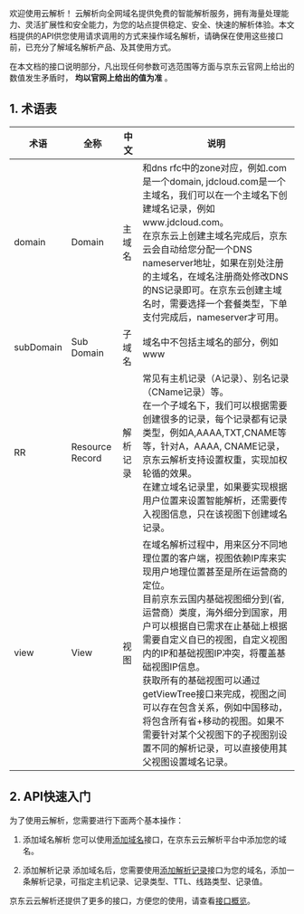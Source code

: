 欢迎使用云解析！
云解析向全网域名提供免费的智能解析服务，拥有海量处理能力、灵活扩展性和安全能力，为您的站点提供稳定、安全、快速的解析体验。本文档提供的API供您使用请求调用的方式来操作域名解析，请确保在使用这些接口前，已充分了解域名解析产品、及其使用方式。

在本文档的接口说明部分，凡出现任何参数可选范围等方面与京东云官网上给出的数值发生矛盾时， **均以官网上给出的值为准** 。

## 1. 术语表

| 术语      | 全称            | 中文     | 说明                                                         |
| --------- | --------------- | -------- | ------------------------------------------------------------ |
| domain    | Domain          | 主域名   | 和dns rfc中的zone对应，例如.com是一个domain, jdcloud.com是一个主域名，我们可以在一个主域名下创建域名记录，例如www.jdcloud.com。<br>在京东云上创建主域名完成后，京东云会自动给您分配一个DNS nameserver地址，如果在别处注册的主域名，在域名注册商处修改DNS的NS记录即可。在京东云创建主域名时，需要选择一个套餐类型，下单支付完成后，nameserver才可用。 |
| subDomain | Sub Domain      | 子域名   | 域名中不包括主域名的部分，例如www                            |
| RR        | Resource Record | 解析记录 | 常见有主机记录（A记录）、别名记录（CName记录）等。<br> 在一个子域名下，我们可以根据需要创建很多的记录，每个记录都有记录类型，例如A,AAAA,TXT,CNAME等等，针对A，AAAA, CNAME记录，京东云解析支持设置权重，实现加权轮循的效果。<br>在建立域名记录里，如果要实现根据用户位置来设置智能解析，还需要传入视图信息，只在该视图下创建域名记录。 |
| view      | View            | 视图     | 在域名解析过程中，用来区分不同地理位置的客户端，视图依赖IP库来实现用户地理位置甚至是所在运营商的定位。<br>目前京东云国内基础视图细分到(省,运营商）类度，海外细分到国家，用户可以根据自已需求在止基础上根据需要自定义自已的视图，自定义视图内的IP和基础视图IP冲突，将覆盖基础视图IP信息。<br>获取所有的基础视图可以通过getViewTree接口来完成，视图之间可以存在包含关系，例如中国移动，将包含所有省+移动的视图。如果不需要针对某个父视图下的子视图别设置不同的解析记录，可以直接使用其父视图设置域名记录。 |

## 2. API快速入门

为了使用云解析，您需要进行下面两个基本操作：

1. 添加域名解析
   您可以使用[添加域名](https://docs.jdcloud.com/cn/jd-cloud-dns/api/adddomain)接口，在京东云云解析平台中添加您的域名。

2. 添加解析记录
   添加域名后，您需要使用[添加解析记录](https://docs.jdcloud.com/cn/jd-cloud-dns/api/addrr)接口为您的域名，添加一条解析记录，可指定主机记录、记录类型、TTL、线路类型、记录值。

京东云云解析还提供了更多的接口，方便您的使用，请查看[接口概览](https://docs.jdcloud.com/cn/jd-cloud-dns/api/overview)。
